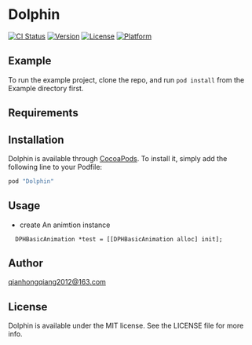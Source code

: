 # Dolphin

[![CI Status](http://img.shields.io/travis/qianhongqiang2012@163.com/Dolphin.svg?style=flat)](https://travis-ci.org/qianhongqiang2012@163.com/Dolphin)
[![Version](https://img.shields.io/cocoapods/v/Dolphin.svg?style=flat)](http://cocoapods.org/pods/Dolphin)
[![License](https://img.shields.io/cocoapods/l/Dolphin.svg?style=flat)](http://cocoapods.org/pods/Dolphin)
[![Platform](https://img.shields.io/cocoapods/p/Dolphin.svg?style=flat)](http://cocoapods.org/pods/Dolphin)

## Example

To run the example project, clone the repo, and run `pod install` from the Example directory first.

## Requirements

## Installation

Dolphin is available through [CocoaPods](http://cocoapods.org). To install
it, simply add the following line to your Podfile:

```ruby
pod "Dolphin"
```

## Usage

* create An animtion instance

```objc
  DPHBasicAnimation *test = [[DPHBasicAnimation alloc] init];
```

## Author

qianhongqiang2012@163.com

## License

Dolphin is available under the MIT license. See the LICENSE file for more info.

